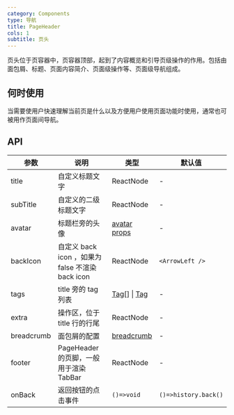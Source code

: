 ```yaml
---
category: Components
type: 导航
title: PageHeader
cols: 1
subtitle: 页头
---
```


页头位于页容器中，页容器顶部，起到了内容概览和引导页级操作的作用。包括由面包屑、标题、页面内容简介、页面级操作等、页面级导航组成。

## 何时使用

当需要使用户快速理解当前页是什么以及方便用户使用页面功能时使用，通常也可被用作页面间导航。

## API

| 参数 | 说明 | 类型 | 默认值 |
| --- | --- | --- | --- |
| title | 自定义标题文字 | ReactNode | - |
| subTitle | 自定义的二级标题文字 | ReactNode | - |
| avatar | 标题栏旁的头像 | [avatar props](/components/avatar/) | - |
| backIcon | 自定义 back icon ，如果为 false 不渲染 back icon | ReactNode | `<ArrowLeft />` |
| tags | title 旁的 tag 列表 | [Tag](https://ant.design/components/tag-cn/)[] \| [Tag](https://ant.design/components/tag-cn/) | - |
| extra | 操作区，位于 title 行的行尾 | ReactNode | - |
| breadcrumb | 面包屑的配置 | [breadcrumb](https://ant.design/components/breadcrumb-cn/) | - |
| footer | PageHeader 的页脚，一般用于渲染 TabBar | ReactNode | - |
| onBack | 返回按钮的点击事件 | `()=>void` | `()=>history.back()` |
